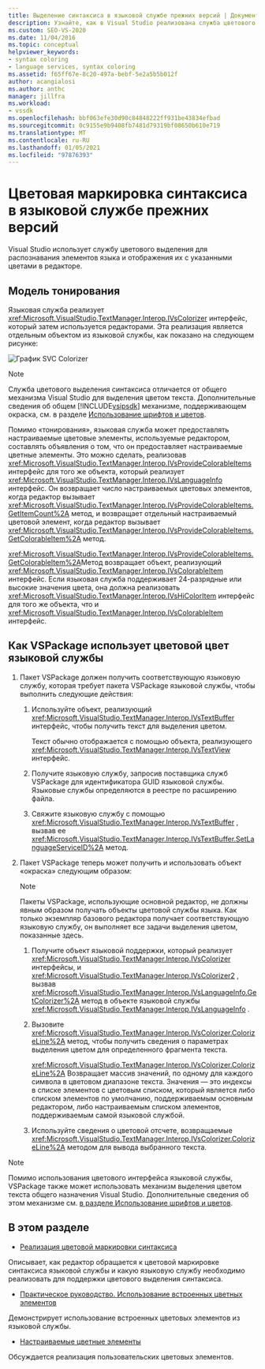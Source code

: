 ```yaml
---
title: Выделение синтаксиса в языковой службе прежних версий | Документация Майкрософт
description: Узнайте, как в Visual Studio реализована служба цветового выделения синтаксиса в устаревшей языковой службе для распознавания элементов языка и отображения их в цветах в редакторе.
ms.custom: SEO-VS-2020
ms.date: 11/04/2016
ms.topic: conceptual
helpviewer_keywords:
- syntax coloring
- language services, syntax coloring
ms.assetid: f65ff67e-8c20-497a-bebf-5e2a5b5b012f
author: acangialosi
ms.author: anthc
manager: jillfra
ms.workload:
- vssdk
ms.openlocfilehash: bbf063efe30d90c84848222ff931be43834efbad
ms.sourcegitcommit: 0c9155e9b9408fb7481d79319bf08650b610e719
ms.translationtype: MT
ms.contentlocale: ru-RU
ms.lasthandoff: 01/05/2021
ms.locfileid: "97876393"
---
```

# <a name="syntax-coloring-in-a-legacy-language-service"></a>Цветовая маркировка синтаксиса в языковой службе прежних версий

Visual Studio использует службу цветового выделения для распознавания элементов языка и отображения их с указанными цветами в редакторе.

## <a name="colorizer-model"></a>Модель тонирования
 Языковая служба реализует <xref:Microsoft.VisualStudio.TextManager.Interop.IVsColorizer> интерфейс, который затем используется редакторами. Эта реализация является отдельным объектом из языковой службы, как показано на следующем рисунке:

 ![График SVC Colorizer](../../extensibility/internals/media/figlgsvccolorizer.gif)

> [!NOTE]
> Служба цветового выделения синтаксиса отличается от общего механизма Visual Studio для выделения цветом текста. Дополнительные сведения об общем [!INCLUDE[vsipsdk](../../extensibility/includes/vsipsdk_md.md)] механизме, поддерживающем окраска, см. в разделе [Использование шрифтов и цветов](/previous-versions/visualstudio/visual-studio-2015/extensibility/using-fonts-and-colors?preserve-view=true&view=vs-2015).

 Помимо «тонирования», языковая служба может предоставлять настраиваемые цветовые элементы, используемые редактором, составлять объявления о том, что он предоставляет настраиваемые цветные элементы. Это можно сделать, реализовав <xref:Microsoft.VisualStudio.TextManager.Interop.IVsProvideColorableItems> интерфейс для того же объекта, который реализует <xref:Microsoft.VisualStudio.TextManager.Interop.IVsLanguageInfo> интерфейс. Он возвращает число настраиваемых цветовых элементов, когда редактор вызывает <xref:Microsoft.VisualStudio.TextManager.Interop.IVsProvideColorableItems.GetItemCount%2A> метод, и возвращает отдельный настраиваемый цветовой элемент, когда редактор вызывает <xref:Microsoft.VisualStudio.TextManager.Interop.IVsProvideColorableItems.GetColorableItem%2A> метод.

 <xref:Microsoft.VisualStudio.TextManager.Interop.IVsProvideColorableItems.GetColorableItem%2A>Метод возвращает объект, реализующий <xref:Microsoft.VisualStudio.TextManager.Interop.IVsColorableItem> интерфейс. Если языковая служба поддерживает 24-разрядные или высокие значения цвета, она должна реализовать <xref:Microsoft.VisualStudio.TextManager.Interop.IVsHiColorItem> интерфейс для того же объекта, что и <xref:Microsoft.VisualStudio.TextManager.Interop.IVsColorableItem> интерфейс.

## <a name="how-a-vspackage-uses-a-language-service-colorizer"></a>Как VSPackage использует цветовой цвет языковой службы

1. Пакет VSPackage должен получить соответствующую языковую службу, которая требует пакета VSPackage языковой службы, чтобы выполнить следующие действия:

    1. Используйте объект, реализующий <xref:Microsoft.VisualStudio.TextManager.Interop.IVsTextBuffer> интерфейс, чтобы получить текст для выделения цветом.

         Текст обычно отображается с помощью объекта, реализующего <xref:Microsoft.VisualStudio.TextManager.Interop.IVsTextView> интерфейс.

    2. Получите языковую службу, запросив поставщика служб VSPackage для идентификатора GUID языковой службы. Языковые службы определяются в реестре по расширению файла.

    3. Свяжите языковую службу с помощью <xref:Microsoft.VisualStudio.TextManager.Interop.IVsTextBuffer> , вызвав ее <xref:Microsoft.VisualStudio.TextManager.Interop.IVsTextBuffer.SetLanguageServiceID%2A> метод.

2. Пакет VSPackage теперь может получить и использовать объект «окраска» следующим образом:

    > [!NOTE]
    > Пакеты VSPackage, использующие основной редактор, не должны явным образом получать объекты цветовой службы языка. Как только экземпляр базового редактора получает соответствующую языковую службу, он выполняет все задачи выделения цветом, показанные здесь.

    1. Получите объект языковой поддержки, который реализует <xref:Microsoft.VisualStudio.TextManager.Interop.IVsColorizer> интерфейсы, и <xref:Microsoft.VisualStudio.TextManager.Interop.IVsColorizer2> , вызвав <xref:Microsoft.VisualStudio.TextManager.Interop.IVsLanguageInfo.GetColorizer%2A> метод в объекте языковой службы <xref:Microsoft.VisualStudio.TextManager.Interop.IVsLanguageInfo> .

    2. Вызовите <xref:Microsoft.VisualStudio.TextManager.Interop.IVsColorizer.ColorizeLine%2A> метод, чтобы получить сведения о параметрах выделения цветом для определенного фрагмента текста.

         <xref:Microsoft.VisualStudio.TextManager.Interop.IVsColorizer.ColorizeLine%2A> Возвращает массив значений, по одному для каждого символа в цветовом диапазоне текста. Значения — это индексы в списке элементов с цветовым списком, который является либо списком элементов по умолчанию, поддерживаемым основным редактором, либо настраиваемым списком элементов, поддерживаемым самой языковой службой.

    3. Используйте сведения о цветовой отсчете, возвращаемые <xref:Microsoft.VisualStudio.TextManager.Interop.IVsColorizer.ColorizeLine%2A> методом для вывода выбранного текста.

> [!NOTE]
> Помимо использования цветового интерфейса языковой службы, VSPackage также может использовать механизм выделения цветом текста общего назначения Visual Studio. Дополнительные сведения об этом механизме см. [в разделе Использование шрифтов и цветов](/previous-versions/visualstudio/visual-studio-2015/extensibility/using-fonts-and-colors?preserve-view=true&view=vs-2015).

## <a name="in-this-section"></a>В этом разделе
- [Реализация цветовой маркировки синтаксиса](../../extensibility/internals/implementing-syntax-coloring.md)

 Описывает, как редактор обращается к цветовой маркировке синтаксиса языковой службы и какую языковую службу необходимо реализовать для поддержки цветового выделения синтаксиса.

- [Практическое руководство. Использование встроенных цветных элементов](../../extensibility/internals/how-to-use-built-in-colorable-items.md)

 Демонстрирует использование встроенных цветовых элементов из языковой службы.

- [Настраиваемые цветные элементы](../../extensibility/internals/custom-colorable-items.md)

 Обсуждается реализация пользовательских цветовых элементов.
